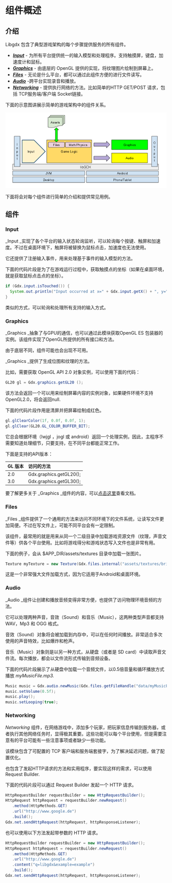 # 组件概述

## 介绍

Libgdx 包含了典型游戏架构的每个步骤提供服务的所有组件。

* [_**Input**_](https://github.com/libgdx/libgdx/wiki/Input-handling) - 为所有平台提供统一的输入模型和处理程序。支持触摸屏，键盘，加速度计和鼠标。
* [_**Graphics**_](https://github.com/libgdx/libgdx/wiki/Graphics) - 由底层的 OpenGL 提供的实现，将纹理图片绘制到屏幕上。
* [_**Files**_](https://github.com/libgdx/libgdx/wiki/File-handling) - 无论是什么平台，都可以通过此组件方便的进行文件读写。
* [_**Audio**_](https://github.com/libgdx/libgdx/wiki/Audio) -跨平台实现录音和播放。
* [_**Networking**_](https://github.com/libgdx/libgdx/wiki/Networking) - 提供执行网络的方法。比如简单的HTTP GET/POST 请求，包括 TCP服务端/客户端 Socket链接。

下面的示意图讲展示简单的游戏架构中的组件关系。

![](/assets/zjgs1.png)

下面将会对每个组件进行简单的介绍和提供常见用例。

## 组件

### Input 

_Input _实现了各个平台的输入状态轮询监听，可以轮询每个按键、触屏和加速度。不过在桌面环境下，触屏将被替换为鼠标点击，加速度也无法使用。

它还提供了注册输入事件，用来处理基于事件的输入模型的方法。

下面的代码片段是为了在游戏运行过程中，获取触摸点的坐标（如果在桌面环境，就是获取鼠标点击点的坐标）。

```java
if (Gdx.input.isTouched()) {
  System.out.println("Input occurred at x=" + Gdx.input.getX() + ", y=" + Gdx.input.getY()); 
}
```

类似的方式，可以轮询和处理所有支持的输入方式。

### Graphics

_Graphics _抽象了与GPU的通信，也可以通过此模块获取OpenGL ES 包装器的实例。该组件实现了OpenGL所提供的所有接口和方法。

由于底层不同，组件可能也会出现不可用。

_Graphics _提供了生成位图和纹理的方法。

比如，需要获取 OpenGL API 2.0 对象实例，可以使用下面的代码：

```java
GL20 gl = Gdx.graphics.getGL20 ();
```

该方法会返回一个可以用来绘制屏幕内容的实例对象，如果硬件环境不支持OpenGL2.0，将会返回null.

下面的代码片段作用是清屏并把屏幕绘制成红色。

```java
gl.glClearColor(1f, 0.0f, 0.0f, 1);
gl.glClear(GL20.GL_COLOR_BUFFER_BIT);
```

它总会根据环境（lwjgl ，jogl 或 android）返回一个处理实例，因此，主程序不需要知道处理细节，只要支持，在不同平台都能正常工作。

下面是支持的API版本：

| GL 版本 | 访问的方法 |
| :--- | :--- |
| 2.0 | Gdx.graphics.getGL20\(\); |
| 3.0 | Gdx.graphics.getGL30\(\); |

要了解更多关于 _Graphics  _组件的内容，可以[点击这里](https://github.com/libgdx/libgdx/wiki/Graphics-module)查看文档。

### Files

_Files _组件提供了一个通用的方法来访问不同环境下的文件系统，让读写文件更加简便。不过在写文件上，可能不同平台会有一定限制。

该组件，最常用的就是用来从同一个二级目录中加载游戏资源文件（纹理，声音文件等）供各个平台使用。比如将游戏得分和游戏状态写入文件也是非常有用。

下面的例子，会从 $APP\_DIR/assets/textures 目录中加载一张图片。

```java
Texture myTexture = new Texture(Gdx.files.internal("assets/textures/brick.png"));
```

这是一个非常强大文件加载方式，因为它适用于Android和桌面环境。

### Audio

_Audio _组件让创建和播放音频变得非常方便，也提供了访问物理环境音频的方法。

它可以处理两种声音，音效（Sound）和音乐（Music），这两种类型声音都支持 WAV，Mp3 和 OGG 格式。

音效（Sound）对象将会被加载到内存中，可以在任何时间播放。非常适合多次使用的声音特效，比如爆炸和枪声。

音乐（Music）对象则是以另一种方式，从硬盘（或者是 SD card）中读取声音文件流。每次播放，都会以文件流形式传输到音频设备。

下面的代码片段展示了从硬盘中加载一个音频文件，以0.5倍音量和循环播放方式播放 _myMusicFile.mp3._

```java
Music music = Gdx.audio.newMusic(Gdx.files.getFileHandle("data/myMusicFile.mp3", FileType.Internal));
music.setVolume(0.5f);
music.play();
music.setLooping(true);
```

### Networking

_Networking_ 组件，在网络游戏中，添加多个玩家，把玩家信息传输到服务器，或者执行其他网络任务时，显得极其重要。这些功能可以每个平台使用，但是需要注意有的平台可能有一些注意事项或者缺少一些功能。

该模块包含了可配置的 TCP 客户端和服务端套接字，为了解决延迟问题，做了配置优化。

也包含了发起HTTP请求的方法和实用程序，要实现这样的需求，可以使用 Request Builder.

下面的代码片段可以通过 Request Builder 发起一个 HTTP 请求。

```java
HttpRequestBuilder requestBuilder = new HttpRequestBuilder();
HttpRequest httpRequest = requestBuilder.newRequest()
   .method(HttpMethods.GET)
   .url("http://www.google.de")
   .build();
Gdx.net.sendHttpRequest(httpRequest, httpResponseListener);
```

也可以使用以下方法发起带参数的 HTTP 请求。

```java
HttpRequestBuilder requestBuilder = new HttpRequestBuilder();
HttpRequest httpRequest = requestBuilder.newRequest()
   .method(HttpMethods.GET)
   .url("http://www.google.de")
   .content("q=libgdx&example=example")
   .build();
Gdx.net.sendHttpRequest(httpRequest, httpResponseListener);
```



























